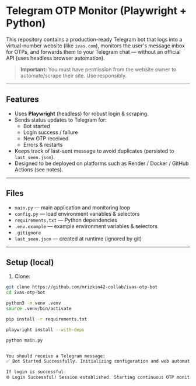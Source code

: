 # Telegram OTP Monitor (Playwright + Python)

This repository contains a production-ready Telegram bot that logs into a virtual-number website (like `ivas.com`), monitors the user's message inbox for OTPs, and forwards them to your Telegram chat — without an official API (uses headless browser automation).

> **Important:** You must have permission from the website owner to automate/scrape their site. Use responsibly.

---

## Features
- Uses **Playwright** (headless) for robust login & scraping.
- Sends status updates to Telegram for:
  - Bot started
  - Login success / failure
  - New OTP received
  - Errors & restarts
- Keeps track of last-sent message to avoid duplicates (persisted to `last_seen.json`).
- Designed to be deployed on platforms such as Render / Docker / GitHub Actions (see notes).

---

## Files
- `main.py` — main application and monitoring loop
- `config.py` — load environment variables & selectors
- `requirements.txt` — Python dependencies
- `.env.example` — example environment variables & selectors
- `.gitignore`
- `last_seen.json` — created at runtime (ignored by git)

---

## Setup (local)
1. Clone:
```bash
git clone https://github.com/mrizkin42-collab/ivas-otp-bot
cd ivas-otp-bot

python3 -m venv .venv
source .venv/bin/activate

pip install -r requirements.txt

playwright install --with-deps

python main.py


You should receive a Telegram message:
✅ Bot Started Successfully. Initializing configuration and web automation environment.

If login is successful:
🌐 Login Successful! Session established. Starting continuous OTP monitoring loop.

